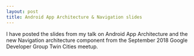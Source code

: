 ```yaml
---
layout: post
title: Android App Architecture & Navigation slides
---
```


I have posted the slides from my talk on Android App Architecture and the new Navigation architecture component from the September 2018 Google Developer Group Twin Cities meetup.

<script async class="speakerdeck-embed" data-id="982ec53cf5ce49bfb514668ae93be2f5" data-ratio="1.77777777777778" src="//speakerdeck.com/assets/embed.js"></script>